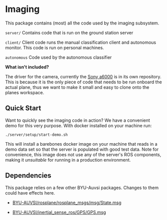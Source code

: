 # Imaging

This package contains (most) all the code used by the imaging subsystem.

`server/` Contains code that is run on the ground station server

`client/` Client code runs the manual classification client and autonomous monitor. This code is run on personal machines.

`autonomous` Code used by the autonomous classifier

**What isn't included?**

The driver for the camera, currently the [Sony a6000](https://github.com/BYU-AUVSI/a6000_ros.git) is in its own repository. This is because it is the only piece of code that needs to be run onboard the actual plane, thus we want to make it small and easy to clone onto the planes workspace.

## Quick Start

Want to quickly see the imaging code in action? We have a convenient demo for this very purpose. With docker installed on your machine run:

`./server/setup/start-demo.sh`

This will install a barebones docker image on your machine that reads in a demo data set so that the server is populated with good test data. Note for convenience, this image does not use any of the server's ROS components, making it _unsuitable_ for running in a production environment.

## Dependencies

This package relies on a few other BYU-Auvsi packages. Changes to them could have effects here.

- [BYU-AUVSI/rosplane/rosplane_msgs/msg/State.msg](https://github.com/BYU-AUVSI/rosplane/blob/RC1.0/rosplane_msgs/msg/State.msg)

- [BYU-AUVSI/inertial_sense_ros/GPS/GPS.msg](https://github.com/BYU-AUVSI/inertial_sense_ros)